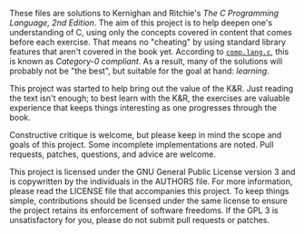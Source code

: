These files are solutions to Kernighan and Ritchie's *The C Programming
Language, 2nd Edition*. The aim of this project is to help deepen one's
understanding of C, using only the concepts covered in content that comes before
each exercise. That means no "cheating" by using standard library features that
aren't covered in the book yet. According to [`comp.lang.c`][clc], this is known
as *Category-0 compliant*. As a result, many of the solutions will probably not
be "the best", but suitable for the goal at hand: *learning*.

This project was started to help bring out the value of the K&R. Just reading
the text isn't enough; to best learn with the K&R, the exercises are valuable
experience that keeps things interesting as one progresses through the book.

Constructive critique is welcome, but please keep in mind the scope and goals of
this project. Some incomplete implementations are noted. Pull requests, patches,
questions, and advice are welcome.

This project is licensed under the GNU General Public License version 3 and is
copywritten by the individuals in the AUTHORS file. For more information, please
read the LICENSE file that accompanies this project. To keep things simple,
contributions should be licensed under the same license to ensure the project
retains its enforcement of software freedoms. If the GPL 3 is unsatisfactory for
you, please do not submit pull requests or patches.

[clc]: http://clc-wiki.net/wiki/K%26R2_solutions:Ancillary:Category_numbers
